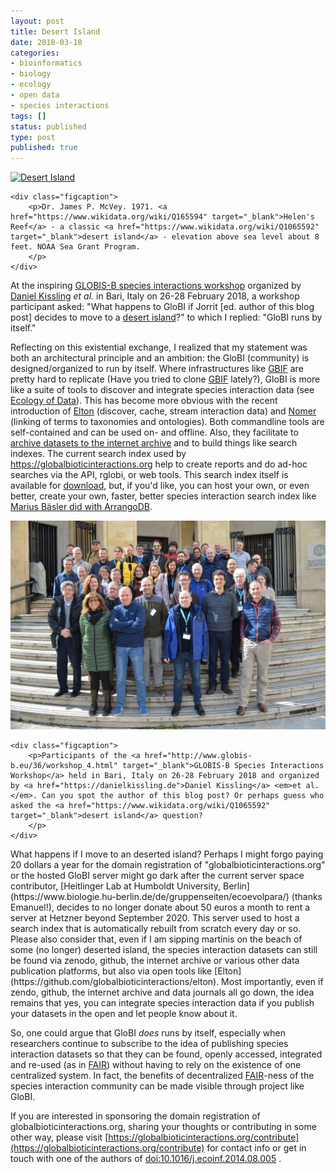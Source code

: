 ```yaml
---
layout: post
title: Desert Island
date: 2018-03-10
categories:
- bioinformatics
- biology
- ecology
- open data
- species interactions
tags: []
status: published
type: post
published: true
---
```



<div class="figure figure-globi left"><a href="https://www.wikidata.org/wiki/Q1065592" target="_blank"><img
        src="https://upload.wikimedia.org/wikipedia/commons/thumb/d/d3/Desertisland.jpg/800px-Desertisland.jpg" alt="Desert Island"/></a>

    <div class="figcaption">
        <p>Dr. James P. McVey. 1971. <a href="https://www.wikidata.org/wiki/Q165594" target="_blank">Helen's Reef</a> - a classic <a href="https://www.wikidata.org/wiki/Q1065592" target="_blank">desert island</a> - elevation above sea level about 8 feet. NOAA Sea Grant Program. 
        </p>
    </div>
</div>

At the inspiring [GLOBIS-B species interactions workshop](http://www.globis-b.eu/36/workshop_4.html) organized by [Daniel Kissling](https://www.danielkissling.de) _et al._ in Bari, Italy on 26-28 February 2018, a workshop participant asked: "What happens to GloBI if Jorrit [ed. author of this blog post] decides to move to a [desert island](https://www.wikidata.org/wiki/Q1065592)?" to which I replied: "GloBI runs by itself."


Reflecting on this existential exchange, I realized that my statement was both an architectural principle and an ambition: the GloBI (community) is designed/organized to run by itself. Where infrastructures like [GBIF](https://gbif.org) are pretty hard to replicate (Have you tried to clone [GBIF](https://gbif.org) lately?), GloBI is more like a suite of tools to discover and integrate species interaction data (see [Ecology of Data](/2016/02/08/ecology-of-data/)). This has become more obvious with the recent introduction of [Elton](https://github.com/globalbioticinteractions/elton) (discover, cache, stream interaction data) and [Nomer](https://github.com/globalbioticinteractions/nomer) (linking of terms to taxonomies and ontologies). Both commandline tools are self-contained and can be used on- and offline. Also, they facilitate to [archive datasets to the internet archive](https://github.com/globalbioticinteractions/elton-archive) and to build things like search indexes. The current search index used by https://globalbioticinteractions.org help to create reports and do ad-hoc searches via the API, rglobi, or web tools. This search index itself is available for [download](https://globalbioticinteractions.org/data), but, if you'd like, you can host your own, or even better, create your own, faster, better species interaction search index like [Marius Bäsler did with ArrangoDB](https://www.arangodb.com/arangodb-graph-to-cytoscape/). 

<div class="figure figure-globi right"><a href="/assets/globis-b-2018.jpg" target="_blank"><img
        src="/assets/globis-b-2018.jpg" alt="GLOBIS-B Workshop Bari, Italy 26-28 Feb 2018"/></a>

    <div class="figcaption">
        <p>Participants of the <a href="http://www.globis-b.eu/36/workshop_4.html" target="_blank">GLOBIS-B Species Interactions Workshop</a> held in Bari, Italy on 26-28 February 2018 and organized by <a href="https://danielkissling.de">Daniel Kissling</a> <em>et al.</em>. Can you spot the author of this blog post? Or perhaps guess who asked the <a href="https://www.wikidata.org/wiki/Q1065592" target="_blank">desert island</a> question?
        </p>
    </div>
</div>
What happens if I move to an deserted island? Perhaps I might forgo paying 20 dollars a year for the domain registration of "globalbioticinteractions.org" or the hosted GloBI server might go dark after the current server space contributor, [Heitlinger Lab at Humboldt University, Berlin](https://www.biologie.hu-berlin.de/de/gruppenseiten/ecoevolpara/) (thanks Emanuel!), decides to no longer donate about 50 euros a month to rent a server at Hetzner beyond September 2020. This server used to host a search index that is automatically rebuilt from scratch every day or so. Please also consider that, even if I am sipping martinis on the beach of some (no longer) deserted island, the species interaction datasets can still be found via zenodo, github, the internet archive or various other data publication platforms, but also via open tools like [Elton](https://github.com/globalbioticinteractions/elton). Most importantly, even if zendo, github, the internet archive and data journals all go down, the idea remains that yes, you can integrate species interaction data if you publish your datasets in the open and let people know about it.

So, one could argue that GloBI _does_ runs by itself, especially when researchers continue to subscribe to the idea of publishing species interaction datasets so that they can be found, openly accessed, integrated and re-used (as in [FAIR](https://www.force11.org/fairprinciples)) without having to rely on the existence of one centralized system. In fact, the benefits of decentralized [FAIR](https://www.force11.org/fairprinciples)-ness of the species interaction community can be made visible through project like GloBI.

If you are interested in sponsoring the domain registration of globalbioticinteractions.org, sharing your thoughts or contributing in some other way, please visit [https://globalbioticinteractions.org/contribute](https://globalbioticinteractions.org/contribute) for contact info or get in touch with one of the authors of [doi:10.1016/j.ecoinf.2014.08.005](https://doi.org/10.1016/j.ecoinf.2014.08.005) .
